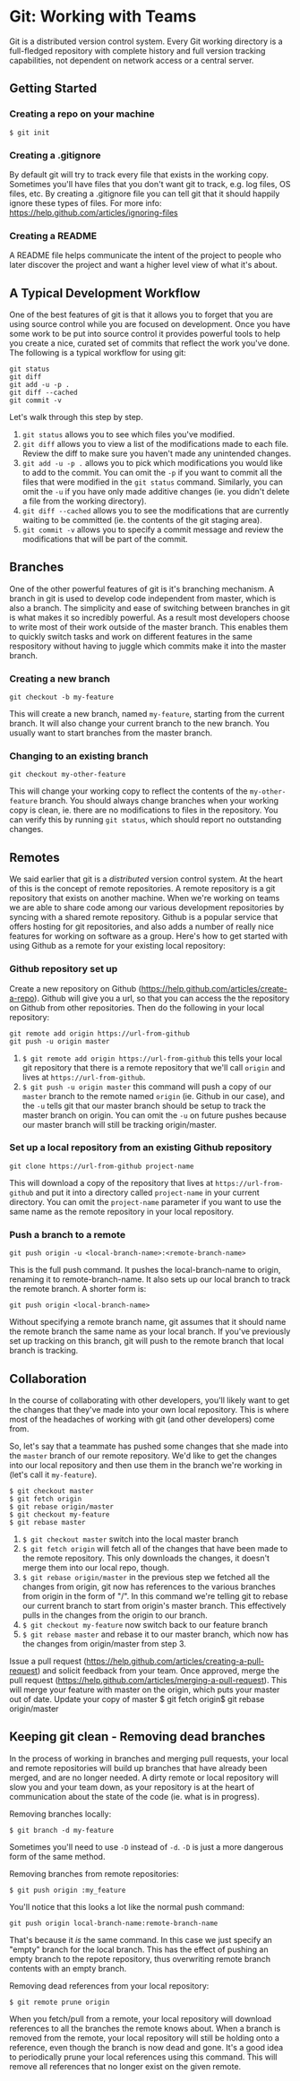 # Git: Working with Teams

Git is a distributed version control system. Every Git working directory is a full-fledged repository with complete history and full version tracking capabilities, not dependent on network access or a central server.

## Getting Started

### Creating a repo on your machine

    $ git init

### Creating a .gitignore

By default git will try to track every file that exists in the working copy. Sometimes you'll have files that you don't want git to track, e.g. log files, OS files, etc. By creating a .gitignore file you can tell git that it should happily ignore these types of files. For more info: https://help.github.com/articles/ignoring-files

### Creating a README

A README file helps communicate the intent of the project to people who later discover the project and want a higher level view of what it's about.

## A Typical Development Workflow

One of the best features of git is that it allows you to forget that you are using source control while you are focused on development. Once you have some work to be put into source control it provides powerful tools to help you create a nice, curated set of commits that reflect the work you've done. The following is a typical workflow for using git:

    git status
    git diff
    git add -u -p .
    git diff --cached
    git commit -v
    
Let's walk through this step by step.

1. `git status` allows you to see which files you've modified.
2. `git diff` allows you to view a list of the modifications made to each file. Review the diff to make sure you haven't made any unintended changes.
3. `git add -u -p .` allows you to pick which modifications you would like to add to the commit. You can omit the `-p` if you want to commit all the files that were modified in the `git status` command. Similarly, you can omit the `-u` if you have only made additive changes (ie. you didn't delete a file from the working directory).
4. `git diff --cached` allows you to see the modifications that are currently waiting to be committed (ie. the contents of the git staging area).
5. `git commit -v` allows you to specify a commit message and review the modifications that will be part of the commit.

## Branches

One of the other powerful features of git is it's branching mechanism. A branch in git is used to develop code independent from master, which is also a branch. The simplicity and ease of switching between branches in git is what makes it so incredibly powerful. As a result most developers choose to write most of their work outside of the master branch. This enables them to quickly switch tasks and work on different features in the same respository without having to juggle which commits make it into the master branch.

### Creating a new branch

    git checkout -b my-feature

This will create a new branch, named `my-feature`, starting from the current branch. It will also change your current branch to the new branch. You usually want to start branches from the master branch.

### Changing to an existing branch

    git checkout my-other-feature

This will change your working copy to reflect the contents of the `my-other-feature` branch. You should always change branches when your working copy is clean, ie. there are no modifications to files in the repository. You can verify this by running `git status`, which should report no outstanding changes.

## Remotes

We said earlier that git is a *distributed* version control system. At the heart of this is the concept of remote repositories. A remote repository is a git repository that exists on another machine. When we're working on teams we are able to share code among our various development repositories by syncing with a shared remote repository. Github is a popular service that offers hosting for git repositories, and also adds a number of really nice features for working on software as a group. Here's how to get started with using Github as a remote for your existing local repository:

### Github repository set up

Create a new repository on Github (https://help.github.com/articles/create-a-repo). Github will give you a url, so that you can access the the repository on Github from other repositories. Then do the following in your local repository:

    git remote add origin https://url-from-github
    git push -u origin master

1. `$ git remote add origin https://url-from-github` this tells your local git repository that there is a remote repository that we'll call `origin` and lives at `https://url-from-github`.
2. `$ git push -u origin master` this command will push a copy of our `master` branch to the remote named `origin` (ie. Github in our case), and the `-u` tells git that our master branch should be setup to track the master branch on origin. You can omit the `-u` on future pushes because our master branch will still be tracking origin/master.

### Set up a local repository from an existing Github repository

    git clone https://url-from-github project-name

This will download a copy of the repository that lives at `https://url-from-github` and put it into a directory called `project-name` in your current directory. You can omit the `project-name` parameter if you want to use the same name as the remote repository in your local repository.

### Push a branch to a remote

    git push origin -u <local-branch-name>:<remote-branch-name>
    
This is the full push command. It pushes the local-branch-name to origin, renaming it to remote-branch-name. It also sets up our local branch to track the remote branch. A shorter form is:

    git push origin <local-branch-name>

Without specifying a remote branch name, git assumes that it should name the remote branch the same name as your local branch. If you've previously set up tracking on this branch, git will push to the remote branch that local branch is tracking.

## Collaboration

In the course of collaborating with other developers, you'll likely want to get the changes that they've made into your own local repository. This is where most of the headaches of working with git (and other developers) come from.

So, let's say that a teammate has pushed some changes that she made into the `master` branch of our remote repository. We'd like to get the changes into our local repository and then use them in the branch we're working in (let's call it `my-feature`).

    $ git checkout master
    $ git fetch origin
    $ git rebase origin/master
    $ git checkout my-feature
    $ git rebase master
    
1. `$ git checkout master` switch into the local master branch
2. `$ git fetch origin` will fetch all of the changes that have been made to the remote repository. This only downloads the changes, it doesn't merge them into our local repo, though.
3. `$ git rebase origin/master` in the previous step we fetched all the changes from origin, git now has references to the various branches from origin in the form of "<remote-name>/<remote-branch-name>". In this command we're telling git to rebase our current branch to start from origin's master branch. This effectively pulls in the changes from the origin to our branch.
4. `$ git checkout my-feature` now switch back to our feature branch
5. `$ git rebase master` and rebase it to our master branch, which now has the changes from origin/master from step 3.
    
Issue a pull request (https://help.github.com/articles/creating-a-pull-request) and
solicit feedback from your team. Once approved, merge the pull request
(https://help.github.com/articles/merging-a-pull-request). This will merge your
feature with master on the origin, which puts your master out of date.
Update your copy of master
$ git fetch origin$ git rebase origin/master

## Keeping git clean - Removing dead branches

In the process of working in branches and merging pull requests, your local and remote repositories will build up branches that have already been merged, and are no longer needed. A dirty remote or local repository will slow you and your team down, as your repository is at the heart of communication about the state of the code (ie. what is in progress).

Removing branches locally:

    $ git branch -d my-feature
    
Sometimes you'll need to use `-D` instead of `-d`. `-D` is just a more dangerous form of the same method.

Removing branches from remote repositories:

    $ git push origin :my_feature

You'll notice that this looks a lot like the normal push command:
    
    git push origin local-branch-name:remote-branch-name

That's because it _is_ the same command. In this case we just specify an "empty" branch for the local branch. This has the effect of pushing an empty branch to the repote repository, thus overwriting remote branch contents with an empty branch.

Removing dead references from your local repository:

    $ git remote prune origin
    
When you fetch/pull from a remote, your local repository will download references to all the branches the remote knows about. When a branch is removed from the remote, your local repository will still be holding onto a reference, even though the branch is now dead and gone. It's a good idea to periodically prune your local references using this command. This will remove all references that no longer exist on the given remote.
